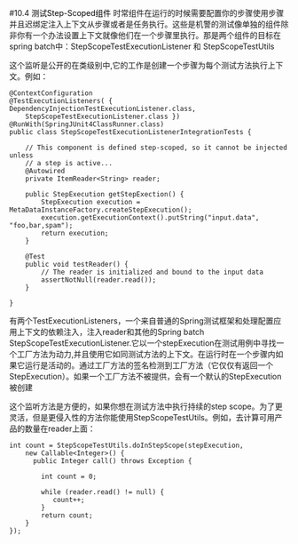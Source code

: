 #10.4 <a title="Testing Step-Scoped Components" style="color:black;">测试Step-Scoped组件</a>
时常组件在运行的时候需要配置你的步骤使用步骤并且迟绑定注入上下文从步骤或者是任务执行。这些是机警的测试像单独的组件除非你有一个办法设置上下文就像他们在一个步骤里执行。那是两个组件的目标在spring batch中：StepScopeTestExecutionListener 和 StepScopeTestUtils

这个监听是公开的在类级别中,它的工作是创建一个步骤为每个测试方法执行上下文。例如：


	@ContextConfiguration
	@TestExecutionListeners( { DependencyInjectionTestExecutionListener.class,
	    StepScopeTestExecutionListener.class })
	@RunWith(SpringJUnit4ClassRunner.class)
	public class StepScopeTestExecutionListenerIntegrationTests {
	
	    // This component is defined step-scoped, so it cannot be injected unless
	    // a step is active...
	    @Autowired
	    private ItemReader<String> reader;
	
	    public StepExecution getStepExection() {
	        StepExecution execution = MetaDataInstanceFactory.createStepExecution();
	        execution.getExecutionContext().putString("input.data", "foo,bar,spam");
	        return execution;
	    }
	
	    @Test
	    public void testReader() {
	        // The reader is initialized and bound to the input data
	        assertNotNull(reader.read());
	    }
	
	}

有两个TestExecutionListeners，一个来自普通的Spring测试框架和处理配置应用上下文的依赖注入，注入reader和其他的Spring batch StepScopeTestExecutionListener.它以一个stepExecution在测试用例中寻找一个工厂方法为动力,并且使用它如同测试方法的上下文。在运行时在一个步骤内如果它运行是活动的。通过工厂方法的签名检测到工厂方法（它仅仅有返回一个StepExecution）。如果一个工厂方法不被提供，会有一个默认的StepExecution被创建

这个监听方法是方便的，如果你想在测试方法中执行持续的step scope。为了更灵活，但是更侵入性的方法你能使用StepScopeTestUtils。例如，去计算可用产品的数量在reader上面：


	int count = StepScopeTestUtils.doInStepScope(stepExecution,
	    new Callable<Integer>() {
	      public Integer call() throws Exception {
	
	        int count = 0;
	
	        while (reader.read() != null) {
	           count++;
	        }
	        return count;
	    }
	});
